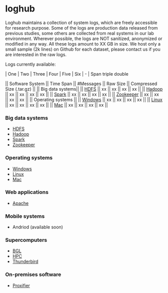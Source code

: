 # loghub
Loghub maintains a collection of system logs, which are freely accessible for research purpose. Some of the logs are production data released from previous studies, some others are collected from real systems in our lab environment. Wherever possible, the logs are NOT sanitized, anonymized or modified in any way. All these logs amount to XX GB in size. We host only a small sample (2k lines) on Github for each dataset, please contact us if you are interested in the raw logs.

Logs currently available:

| One    | Two | Three | Four    | Five  | Six 
| -
| Span <td colspan=3>triple  <td colspan=2>double


|| Software System || Time Span || #Messages || Raw Size || Compressed Size (.tar.gz) ||
|| Big data systems||
|| [HDFS](./HDFS) || xx || xx || xx || xx ||
|| [Hadoop](./Hadoop) || xx || xx || xx || xx ||
|| [Spark](./Spark) || xx || xx || xx || xx ||
|| [Zookeeper](./Zookeeper) || xx || xx || xx || xx ||
|| Operating systems ||
|| [Windows](./Windows) || xx || xx || xx || xx ||
|| [Linux](./Linux) || xx || xx || xx || xx ||
|| [Mac](./Mac) || xx || xx || xx || xx ||


### Big data systems
+ [HDFS](./HDFS)
+ [Hadoop](./Hadoop)
+ [Spark](./Spark)
+ [Zookeeper](./Zookeeper)

### Operating systems
+ [Windows](./Windows)
+ [Linux](./Linux)
+ [Mac](./Mac)

### Web applications
+ [Apache](./Apache)

### Mobile systems
+ Andriod (available soon)

### Supercomputers
+ [BGL](./BGL)
+ [HPC](./HPC)
+ [Thunderbird](./Thunderbird)

### On-premises software
+ [Proxifier](./Proxifier)


